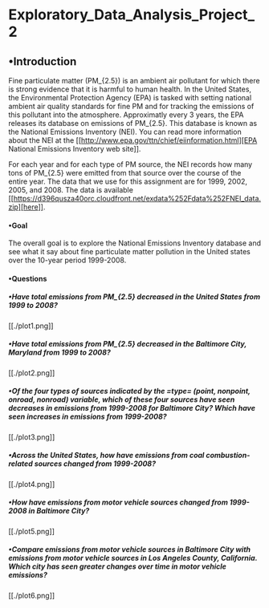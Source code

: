 # Exploratory_Data_Analysis_Project_2
## •Introduction

Fine particulate matter (PM_{2.5}) is an ambient air pollutant for which there is strong evidence that it is harmful to human health. In the United States, the Environmental Protection Agency (EPA) is tasked with setting national ambient air quality standards for fine PM and for tracking the emissions of this pollutant into the atmosphere. Approximatly every 3 years, the EPA releases its database on emissions of PM_{2.5}. This database is known as the National Emissions Inventory (NEI). You can read more information about the NEI at the [[http://www.epa.gov/ttn/chief/eiinformation.html][EPA National Emissions Inventory web site]].

For each year and for each type of PM source, the NEI records how many tons of PM_{2.5} were emitted from that source over the course of the entire year. The data that we use for this assignment are for 1999, 2002, 2005, and 2008. The data is available [[https://d396qusza40orc.cloudfront.net/exdata%252Fdata%252FNEI_data.zip][here]].

#### •Goal 
The overall goal is to explore the National Emissions Inventory database and see what it say about fine particulate matter pollution in the United states over the 10-year period 1999-2008.


#### •Questions


##### •Have total emissions from PM_{2.5} decreased in the United States from 1999 to 2008?

[[./plot1.png]]


##### •Have total emissions from PM_{2.5} decreased in the Baltimore City, Maryland from 1999 to 2008?

[[./plot2.png]]


##### •Of the four types of sources indicated by the =type= (point, nonpoint, onroad, nonroad) variable, which of these four sources have seen decreases in emissions from 1999-2008 for Baltimore City? Which have seen increases in emissions from 1999-2008? 

[[./plot3.png]]


##### •Across the United States, how have emissions from coal combustion-related sources changed from 1999-2008?

[[./plot4.png]]


##### •How have emissions from motor vehicle sources changed from 1999-2008 in Baltimore City?

[[./plot5.png]]


##### •Compare emissions from motor vehicle sources in Baltimore City with emissions from motor vehicle sources in Los Angeles County, California. Which city has seen greater changes over time in motor vehicle emissions?

[[./plot6.png]]

